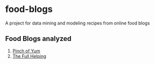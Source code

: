 # food-blogs
A project for data mining and modeling recipes from online food blogs

## Food Blogs analyzed
1. [Pinch of Yum](http://pinchofyum.com/)
2. [The Full Helping](https://www.thefullhelping.com/)
